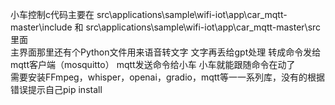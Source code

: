 小车控制c代码主要在 src\applications\sample\wifi-iot\app\car_mqtt-master\include 和 src\applications\sample\wifi-iot\app\car_mqtt-master\src 里面 <br>
主界面那里还有个Python文件用来语音转文字 文字再丢给gpt处理 转成命令发给mqtt客户端（mosquitto） mqtt发送命令给小车 小车就能跟随命令在动了<br>
需要安装FFmpeg，whisper，openai，gradio，mqtt等一一系列库，没有的根据错误提示自己pip install<br>
